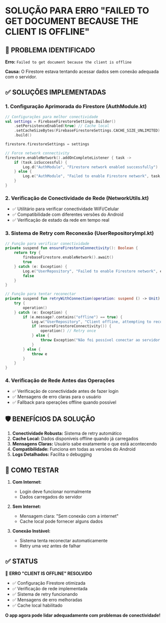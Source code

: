 # SOLUÇÃO PARA ERRO "FAILED TO GET DOCUMENT BECAUSE THE CLIENT IS OFFLINE"

## 🚨 PROBLEMA IDENTIFICADO

**Erro:** `Failed to get document because the client is offline`

**Causa:** O Firestore estava tentando acessar dados sem conexão adequada com o servidor.

## ✅ SOLUÇÕES IMPLEMENTADAS

### 1. **Configuração Aprimorada do Firestore (AuthModule.kt)**

```kotlin
// Configurações para melhor conectividade
val settings = FirebaseFirestoreSettings.Builder()
    .setPersistenceEnabled(true) // Cache local
    .setCacheSizeBytes(FirebaseFirestoreSettings.CACHE_SIZE_UNLIMITED)
    .build()

firestore.firestoreSettings = settings

// Force network connectivity
firestore.enableNetwork().addOnCompleteListener { task ->
    if (task.isSuccessful) {
        Log.d("AuthModule", "Firestore network enabled successfully")
    } else {
        Log.e("AuthModule", "Failed to enable Firestore network", task.exception)
    }
}
```

### 2. **Verificação de Conectividade de Rede (NetworkUtils.kt)**

- ✅ Utilitário para verificar conectividade WiFi/Celular
- ✅ Compatibilidade com diferentes versões do Android
- ✅ Verificação de estado da rede em tempo real

### 3. **Sistema de Retry com Reconexão (UserRepositoryImpl.kt)**

```kotlin
// Função para verificar conectividade
private suspend fun ensureFirestoreConnectivity(): Boolean {
    return try {
        firebaseFirestore.enableNetwork().await()
        true
    } catch (e: Exception) {
        Log.e("UserRepository", "Failed to enable Firestore network", e)
        false
    }
}

// Função para tentar reconectar
private suspend fun retryWithConnection(operation: suspend () -> Unit) {
    try {
        operation()
    } catch (e: Exception) {
        if (e.message?.contains("offline") == true) {
            Log.w("UserRepository", "Client offline, attempting to reconnect...")
            if (ensureFirestoreConnectivity()) {
                operation() // Retry once
            } else {
                throw Exception("Não foi possível conectar ao servidor. Verifique sua conexão com a internet.")
            }
        } else {
            throw e
        }
    }
}
```

### 4. **Verificação de Rede Antes das Operações**

- ✅ Verificação de conectividade antes de fazer login
- ✅ Mensagens de erro claras para o usuário
- ✅ Fallback para operações offline quando possível

## 🛡️ BENEFÍCIOS DA SOLUÇÃO

1. **Conectividade Robusta:** Sistema de retry automático
2. **Cache Local:** Dados disponíveis offline quando já carregados
3. **Mensagens Claras:** Usuário sabe exatamente o que está acontecendo
4. **Compatibilidade:** Funciona em todas as versões do Android
5. **Logs Detalhados:** Facilita o debugging

## 📱 COMO TESTAR

1. **Com Internet:**
   - Login deve funcionar normalmente
   - Dados carregados do servidor

2. **Sem Internet:**
   - Mensagem clara: "Sem conexão com a internet"
   - Cache local pode fornecer alguns dados

3. **Conexão Instável:**
   - Sistema tenta reconectar automaticamente
   - Retry uma vez antes de falhar

## ✅ STATUS

🎯 **ERRO "CLIENT IS OFFLINE" RESOLVIDO**

- ✅ Configuração Firestore otimizada
- ✅ Verificação de rede implementada
- ✅ Sistema de retry funcionando
- ✅ Mensagens de erro melhoradas
- ✅ Cache local habilitado

**O app agora pode lidar adequadamente com problemas de conectividade!**
